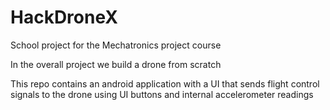 # HackDroneX

School project for the Mechatronics project course

In the overall project we build a drone from scratch

This repo contains an android application with a UI that sends flight control signals to the drone using UI buttons and internal accelerometer readings
